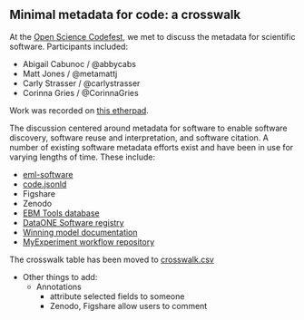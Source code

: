 ## Minimal metadata for code: a crosswalk

At the [Open Science Codefest](http://nceas.github.io/open-science-codefest/), we met to discuss the metadata for scientific software. Participants included:

- Abigail Cabunoc / @abbycabs
- Matt Jones / @metamattj
- Carly Strasser / @carlystrasser
- Corinna Gries / @CorinnaGries

Work was recorded on [this etherpad](https://etherpad.mozilla.org/oscodefest-softwaremetadata).

The discussion centered around metadata for software to enable software discovery, software reuse and interpretation, and software citation. A number of existing software metadata efforts exist and have been in use for varying lengths of time.  These include:

- [eml-software](http://knb.ecoinformatics.org/sofwtare/eml)
- [code.jsonld](http://www.arfon.org/json-ld-for-software-discovery-reuse-and-credit)
- Figshare
- Zenodo
- [EBM Tools database](http://www.ebmtools.org/)
- [DataONE Software registry](https://www.dataone.org/software-tools)
- [Winning model documentation](https://www.kaggle.com/wiki/WinningModelDocumentationTemplate)
- [MyExperiment workflow repository](http://www.myexperiment.org/)

The crosswalk table has been moved to [crosswalk.csv](./crosswalk.csv)

- Other things to add:
    -  Annotations
        - attribute selected fields to someone
    	- Zenodo, Figshare allow users to comment



